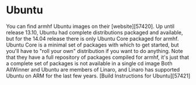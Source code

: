 # Ubuntu
You can find armhf Ubuntu images on their [website][57420]. Up until release 13.10, Ubuntu had complete distributions packaged and available, but for the 14.04 release there is only Ubuntu Core packaged for armhf. Ubuntu Core is a minimal set of packages with which to get started, but you'll have to "roll your own" distribution if you want to do anything. Note that they have a full repository of packages compiled for armhf, it's just that a complete set of packages is not available in a single cd image 
Both AllWinner and Ubuntu are members of Linaro, and Linaro has supported Ubuntu on ARM for the last few years. 
[Build Instructions for Ubuntu][57421]
